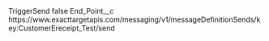 <?xml version="1.0" encoding="UTF-8"?>
<CustomMetadata xmlns="http://soap.sforce.com/2006/04/metadata" xmlns:xsi="http://www.w3.org/2001/XMLSchema-instance" xmlns:xsd="http://www.w3.org/2001/XMLSchema">
    <label>TriggerSend</label>
    <protected>false</protected>
    <values>
        <field>End_Point__c</field>
        <value xsi:type="xsd:string">https://www.exacttargetapis.com/messaging/v1/messageDefinitionSends/key:CustomerEreceipt_Test/send</value>
    </values>
</CustomMetadata>
